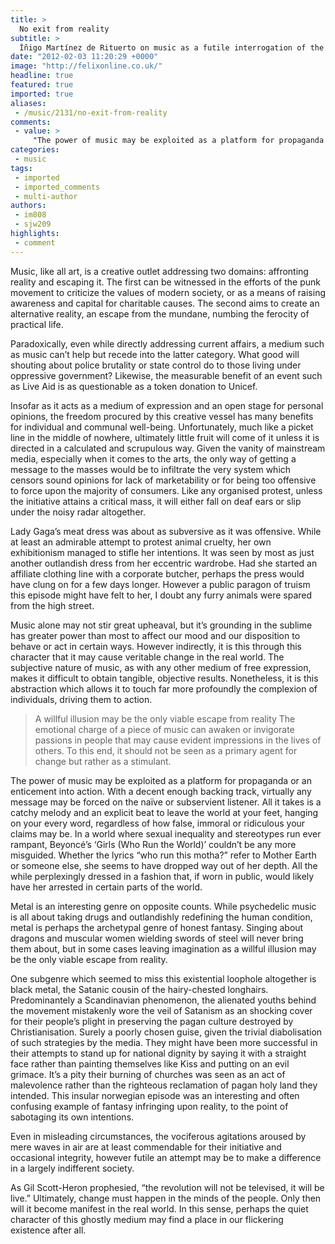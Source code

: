 ```yaml
---
title: >
  No exit from reality
subtitle: >
  Íñigo Martínez de Rituerto on music as a futile interrogation of the state of the world
date: "2012-02-03 11:20:29 +0000"
image: "http://felixonline.co.uk/"
headline: true
featured: true
imported: true
aliases:
 - /music/2131/no-exit-from-reality
comments:
 - value: >
     "The power of music may be exploited as a platform for propaganda or an enticement into action. With a decent enough backing track, virtually any message may be forced on the naïve or subservient listener." <br>You are right to highlight this as music, from war songs to TV ads melodies, has often been a meaning to control and influence human behavior,,Outstanding third paragraph. As regards "pop music", this genre, if possible to define and fence it, is better understood in the context of "pop culture", "popular culture" or "mass culture" and the tensions with philosophy... ,Wise: You know what you're talking abou!,Dec21 Thanks for helping me to get new thuhgots about computer systems. I also hold the belief that certain of the best ways to keep your laptop in best condition is with a hard plastic-type case, or shell, that suits over the top of one's computer. A majority of these protective gear are model specific since they are made to fit perfectly within the natural casing. You can buy all of them directl
categories:
 - music
tags:
 - imported
 - imported_comments
 - multi-author
authors:
 - im808
 - sjw209
highlights:
 - comment
---
```


Music, like all art, is a creative outlet addressing two domains: affronting reality and escaping it. The first can be witnessed in the efforts of the punk movement to criticize the values of modern society, or as a means of raising awareness and capital for charitable causes. The second aims to create an alternative reality, an escape from the mundane, numbing the ferocity of practical life.

Paradoxically, even while directly addressing current affairs, a medium such as music can’t help but recede into the latter category. What good will shouting about police brutality or state control do to those living under oppressive government? Likewise, the measurable benefit of an event such as Live Aid is as questionable as a token donation to Unicef.

Insofar as it acts as a medium of expression and an open stage for personal opinions, the freedom procured by this creative vessel has many benefits for individual and communal well-being. Unfortunately, much like a picket line in the middle of nowhere, ultimately little fruit will come of it unless it is directed in a calculated and scrupulous way. Given the vanity of mainstream media, especially when it comes to the arts, the only way of getting a message to the masses would be to infiltrate the very system which censors sound opinions for lack of marketability or for being too offensive to force upon the majority of consumers. Like any organised protest, unless the initiative attains a critical mass, it will either fall on deaf ears or slip under the noisy radar altogether.

Lady Gaga’s meat dress was about as subversive as it was offensive. While at least an admirable attempt to protest animal cruelty, her own exhibitionism managed to stifle her intentions. It was seen by most as just another outlandish dress from her eccentric wardrobe. Had she started an affiliate clothing line with a corporate butcher, perhaps the press would have clung on for a few days longer. However a public paragon of truism this episode might have felt to her, I doubt any furry animals were spared from the high street.

Music alone may not stir great upheaval, but it’s grounding in the sublime has greater power than most to affect our mood and our disposition to behave or act in certain ways. However indirectly, it is this through this character that it may cause veritable change in the real world. The subjective nature of music, as with any other medium of free expression, makes it difficult to obtain tangible, objective results. Nonetheless, it is this abstraction which allows it to touch far more profoundly the complexion of individuals, driving them to action.
> A willful illusion may be the only viable escape from reality
The emotional charge of a piece of music can awaken or invigorate passions in people that may cause evident impressions in the lives of others. To this end, it should not be seen as a primary agent for change but rather as a stimulant.

The power of music may be exploited as a platform for propaganda or an enticement into action. With a decent enough backing track, virtually any message may be forced on the naïve or subservient listener. All it takes is a catchy melody and an explicit beat to leave the world at your feet, hanging on your every word, regardless of how false, immoral or ridiculous your claims may be. In a world where sexual inequality and stereotypes run ever rampant, Beyoncé’s ‘Girls (Who Run the World)’ couldn’t be any more misguided. Whether the lyrics “who run this motha?” refer to Mother Earth or someone else, she seems to have dropped way out of her depth. All the while perplexingly dressed in a fashion that, if worn in public, would likely have her arrested in certain parts of the world.

Metal is an interesting genre on opposite counts. While psychedelic music is all about taking drugs and outlandishly redefining the human condition, metal is perhaps the archetypal genre of honest fantasy. Singing about dragons and muscular women wielding swords of steel will never bring them about, but in some cases leaving imagination as a willful illusion may be the only viable escape from reality.

One subgenre which seemed to miss this existential loophole altogether is black metal, the Satanic cousin of the hairy-chested longhairs. Predominantely a Scandinavian phenomenon, the alienated youths behind the movement mistakenly wore the veil of Satanism as an shocking cover for their people’s plight in preserving the pagan culture destroyed by Christianisation. Surely a poorly chosen guise, given the trivial diabolisation of such strategies by the media. They might have been more successful in their attempts to stand up for national dignity by saying it with a straight face rather than painting themselves like Kiss and putting on an evil grimace. It’s a pity their burning of churches was seen as an act of malevolence rather than the righteous reclamation of pagan holy land they intended. This insular norwegian episode was an interesting and often confusing example of fantasy infringing upon reality, to the point of sabotaging its own intentions.

Even in misleading circumstances, the vociferous agitations aroused by mere waves in air are at least commendable for their initiative and occasional integrity, however futile an attempt may be to make a difference in a largely indifferent society.

As Gil Scott-Heron prophesied, “the revolution will not be televised, it will be live.” Ultimately, change must happen in the minds of the people. Only then will it become manifest in the real world. In this sense, perhaps the quiet character of this ghostly medium may find a place in our flickering existence after all.
